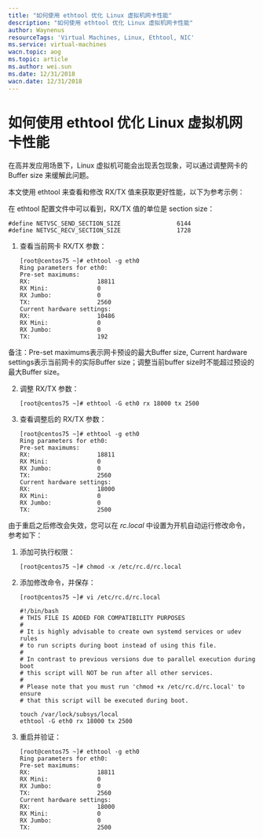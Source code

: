 ```yaml
---
title: "如何使用 ethtool 优化 Linux 虚拟机网卡性能"
description: "如何使用 ethtool 优化 Linux 虚拟机网卡性能"
author: Waynenus
resourceTags: 'Virtual Machines, Linux, Ethtool, NIC'
ms.service: virtual-machines
wacn.topic: aog
ms.topic: article
ms.author: wei.sun
ms.date: 12/31/2018
wacn.date: 12/31/2018
---
```


# 如何使用 ethtool 优化 Linux 虚拟机网卡性能

在高并发应用场景下，Linux 虚拟机可能会出现丢包现象，可以通过调整网卡的 Buffer size 来缓解此问题。

本文使用 ethtool 来查看和修改 RX/TX 值来获取更好性能，以下为参考示例：

在 ethtool 配置文件中可以看到，RX/TX 值的单位是 section size：

```shell
#define NETVSC_SEND_SECTION_SIZE                6144
#define NETVSC_RECV_SECTION_SIZE                1728
```

1. 查看当前网卡 RX/TX 参数：

    ```shell
    [root@centos75 ~]# ethtool -g eth0
    Ring parameters for eth0:
    Pre-set maximums:
    RX:                   18811
    RX Mini:              0
    RX Jumbo:             0
    TX:                   2560
    Current hardware settings:
    RX:                   10486
    RX Mini:              0
    RX Jumbo:             0
    TX:                   192
    ```
备注：Pre-set maximums表示网卡预设的最大Buffer size, Current hardware settings表示当前网卡的实际Buffer size；调整当前buffer size时不能超过预设的最大Buffer size。

2. 调整 RX/TX 参数：

    ```shell
    [root@centos75 ~]# ethtool -G eth0 rx 18000 tx 2500
    ```

3. 查看调整后的 RX/TX 参数：

    ```shell
    [root@centos75 ~]# ethtool -g eth0
    Ring parameters for eth0:
    Pre-set maximums:
    RX:                   18811
    RX Mini:              0
    RX Jumbo:             0
    TX:                   2560
    Current hardware settings:
    RX:                   18000
    RX Mini:              0
    RX Jumbo:             0
    TX:                   2500
    ```

由于重启之后修改会失效，您可以在 *rc.local* 中设置为开机自动运行修改命令，参考如下：

1. 添加可执行权限：

    ```shell
    [root@centos75 ~]# chmod -x /etc/rc.d/rc.local
    ```

2. 添加修改命令，并保存：

    ```shell
    [root@centos75 ~]# vi /etc/rc.d/rc.local

    #!/bin/bash
    # THIS FILE IS ADDED FOR COMPATIBILITY PURPOSES
    #
    # It is highly advisable to create own systemd services or udev rules
    # to run scripts during boot instead of using this file.
    #
    # In contrast to previous versions due to parallel execution during boot
    # this script will NOT be run after all other services.
    #
    # Please note that you must run 'chmod +x /etc/rc.d/rc.local' to ensure
    # that this script will be executed during boot.

    touch /var/lock/subsys/local
    ethtool -G eth0 rx 18000 tx 2500
    ```

3. 重启并验证：

    ```shell
    [root@centos75 ~]# ethtool -g eth0
    Ring parameters for eth0:
    Pre-set maximums:
    RX:                   18811
    RX Mini:              0
    RX Jumbo:             0
    TX:                   2560
    Current hardware settings:
    RX:                   18000
    RX Mini:              0
    RX Jumbo:             0
    TX:                   2500
    ```
